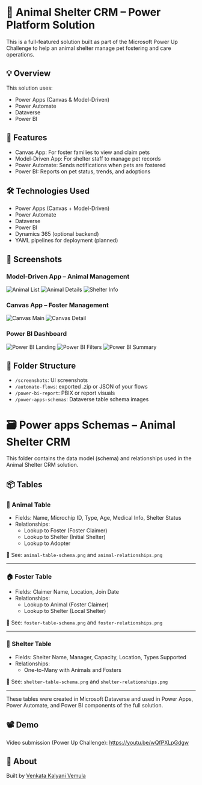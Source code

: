 # 🐾 Animal Shelter CRM – Power Platform Solution

This is a full-featured solution built as part of the Microsoft Power Up Challenge to help an animal shelter manage pet fostering and care operations.

## 💡 Overview

This solution uses:
- Power Apps (Canvas & Model-Driven)
- Power Automate
- Dataverse
- Power BI

## 🚀 Features

- Canvas App: For foster families to view and claim pets
- Model-Driven App: For shelter staff to manage pet records
- Power Automate: Sends notifications when pets are fostered
- Power BI: Reports on pet status, trends, and adoptions

## 🛠️ Technologies Used

- Power Apps (Canvas + Model-Driven)
- Power Automate
- Dataverse
- Power BI
- Dynamics 365 (optional backend)
- YAML pipelines for deployment (planned)

## 📸 Screenshots

### Model-Driven App – Animal Management
![Animal List](./screenshots/model-animal-list.png)
![Animal Details](./screenshots/model-animal-detail.png)
![Shelter Info](./screenshots/model-shelter-tab.png)

### Canvas App – Foster Management
![Canvas Main](./screenshots/canvas-app-main.png)
![Canvas Detail](./screenshots/canvas-app-detail.png)

### Power BI Dashboard
![Power BI Landing](./screenshots/powerbi-landing.png)
![Power BI Filters](./screenshots/powerbi-filters.png)
![Power BI Summary](./screenshots/powerbi-summary.png)


## 📂 Folder Structure

- `/screenshots`: UI screenshots
- `/automate-flows`: exported .zip or JSON of your flows
- `/power-bi-report`: PBIX or report visuals
- `/power-apps-schemas`: Dataverse table schema images

# 🗃️ Power apps Schemas – Animal Shelter CRM

This folder contains the data model (schema) and relationships used in the Animal Shelter CRM solution.

## 📦 Tables

### 🐶 Animal Table
- Fields: Name, Microchip ID, Type, Age, Medical Info, Shelter Status
- Relationships:
  - Lookup to Foster (Foster Claimer)
  - Lookup to Shelter (Initial Shelter)
  - Lookup to Adopter

📸 See: `animal-table-schema.png` and `animal-relationships.png`

---

### 🏠 Foster Table
- Fields: Claimer Name, Location, Join Date
- Relationships:
  - Lookup to Animal (Foster Claimer)
  - Lookup to Shelter (Local Shelter)

📸 See: `foster-table-schema.png` and `foster-relationships.png`

---

### 🏥 Shelter Table
- Fields: Shelter Name, Manager, Capacity, Location, Types Supported
- Relationships:
  - One-to-Many with Animals and Fosters

📸 See: `shelter-table-schema.png` and `shelter-relationships.png`

---

These tables were created in Microsoft Dataverse and used in Power Apps, Power Automate, and Power BI components of the full solution.

## 📽️ Demo

Video submission (Power Up Challenge): https://youtu.be/wQfPXLpGdgw

## 📌 About

Built by [Venkata Kalyani Vemula](https://www.linkedin.com/in/venkata-kalyani-vemula-507247210)

